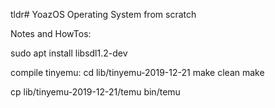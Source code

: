 tldr# YoazOS
Operating System from scratch


Notes and HowTos:

sudo apt install libsdl1.2-dev

compile tinyemu:
cd lib/tinyemu-2019-12-21
make clean 
make 

cp lib/tinyemu-2019-12-21/temu bin/temu


